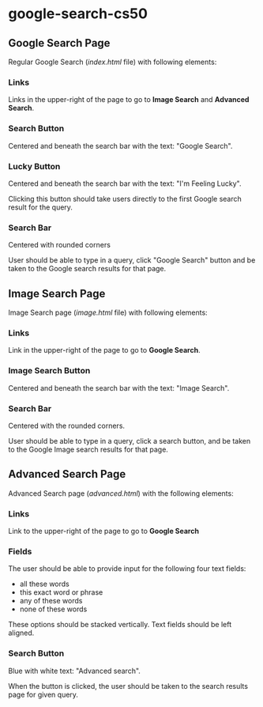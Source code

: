 # google-search-cs50

## Google Search Page

Regular Google Search (*index.html* file) with following elements:

### Links

Links in the upper-right of the page to go to **Image Search** and **Advanced Search**.

### Search Button 

Centered and beneath the search bar with the text: "Google Search".

### Lucky Button

Centered and beneath the search bar with the text: "I'm Feeling Lucky".

Clicking this button should take users directly to the first Google search result for the query.

### Search Bar

Centered with rounded corners

User should be able to type in a query, click "Google Search" button and be taken to the Google search results for that page.

## Image Search Page

Image Search page (*image.html* file) with following elements:

### Links

Link in the upper-right of the page to go to **Google Search**.

### Image Search Button

Centered and beneath the search bar with the text: "Image Search". 

### Search Bar

Centered with the rounded corners.

User should be able to type in a query, click a search button, and be taken to the Google Image search results for that page.


## Advanced Search Page 

Advanced Search page (*advanced.html*) with the following elements:

### Links

Link to the upper-right of the page to go to **Google Search**

### Fields

The user should be able to provide input for the following four text fields:

- all these words
- this exact word or phrase
- any of these words 
- none of these words

These options should be stacked vertically. Text fields should be left aligned.

### Search Button

Blue with white text: "Advanced search".

When the button is clicked, the user should be taken to the search results page for given query.
